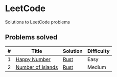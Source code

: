 # LeetCode
Solutions to LeetCode problems

## Problems solved

| # | Title | Solution | Difficulty |
|---| ----- | -------- | ---------- |
|1|[Happy Number](https://leetcode.com/problems/happy-number/) | [Rust](./easy/happy_number/happy_number.rs)|Easy|
|2|[Number of Islands](https://leetcode.com/problems/number-of-islands/) | [Rust](./medium/number_of_islands/number_of_islands.rs)|Medium|
